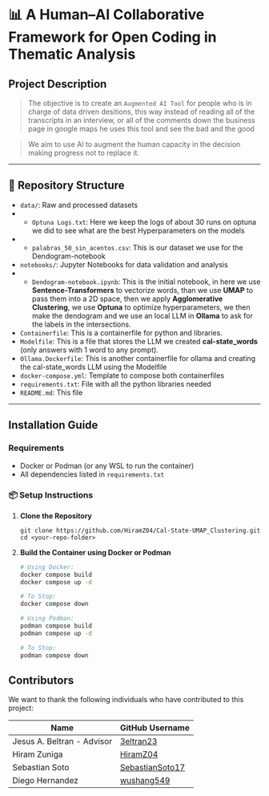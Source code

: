 # 📊 A Human–AI Collaborative Framework for Open Coding in Thematic Analysis

## Project Description

> The objective is to create an `Augmented AI Tool` for people who is in charge of data driven desitions, this way instead of reading all of the transcripts in an interview, or all of the comments down the business page in google maps he uses this tool and see the bad and the good 

>We aim to use AI to augment the human capacity in the decision making progress not to replace it.

---

## 📂 Repository Structure
- `data/`: Raw and processed datasets
- - `Optuna Logs.txt`: Here we keep the logs of about 30 runs on optuna we did to see what are the best Hyperparameters on the models
- - `palabras_50_sin_acentos.csv`: This is our dataset we use for the Dendogram-notebook
- `notebooks/`: Jupyter Notebooks for data validation and analysis
- - `Dendogram-notebook.ipynb`: This is the initial notebook, in here we use **Sentence-Transformers** to vectorize words, than we use **UMAP** to pass them into a 2D space, then we apply **Agglomerative Clustering**, we use **Optuna** to optimize hyperparameters, we then make the dendogram and we use an local LLM in **Ollama** to ask for the labels in the intersections. 
- `Containerfile`: This is a containerfile for python and libraries.
- `Modelfile`: This is a file that stores the LLM we created **cal-state_words** (only answers with 1 word to any prompt).
- `Ollama.Dockerfile`: This is another containerfile for ollama and creating the cal-state_words LLM using the Modelfile
- `docker-compose.yml`: Template to compose both containerfiles
- `requirements.txt`: File with all the python libraries needed
- `README.md`: This file


---

##  Installation Guide

###  Requirements
- Docker or Podman (or any WSL to run the container)
- All dependencies listed in `requirements.txt`

### 📦 Setup Instructions

1. **Clone the Repository**
   ```bas
   git clone https://github.com/HiramZ04/Cal-State-UMAP_Clustering.git
   cd <your-repo-folder>
2. **Build the Container using Docker or Podman**

   ```bash
   # Using Docker:
   docker compose build
   docker compose up -d

   # To Stop:
   docker compose down
   ```

   ```bash
   # Using Podman:
   podman compose build
   podman compose up -d
   
   # To Stop:
   podman compose down
   ```


## Contributors

We want to thank the following individuals who have contributed to this project:

| Name | GitHub Username |
|---|---|
| Jesus A. Beltran - Advisor | [3eltran23](https://github.com/3eltran23) |
| Hiram Zuniga | [HiramZ04](https://github.com/HiramZ04)  |
| Sebastian Soto | [SebastianSoto17](https://github.com/SebastianSoto17)  |
| Diego Hernandez | [wushang549](https://github.com/wushang549)  |

